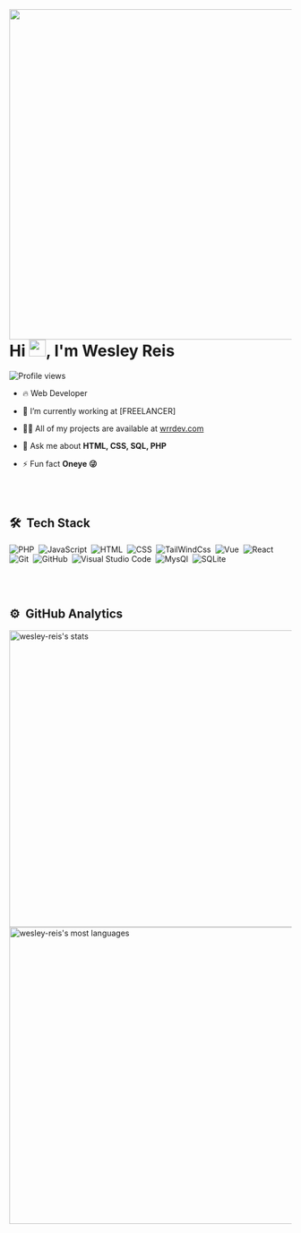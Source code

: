 <img align="right" height="590em" src="https://gist.githubusercontent.com/wesley-reis/a1bad5ccbc047911815909e94044d747/raw/6a267defbdf8c2ff939a81c1516e15ec05e16298/githubCardWrrDev.svg"/>
<h1 align="left">Hi <img src="https://raw.githubusercontent.com/kaueMarques/kaueMarques/master/hi.gif" width="30px">, I'm Wesley Reis</h1>
<p align="left"> <img src="https://komarev.com/ghpvc/?username=wesley-reis&color=blue" alt="Profile views" /> </p>

- 🔥 Web Developer 

- 🔭 I’m currently working at [FREELANCER]

- 👨‍💻 All of my projects are available at [wrrdev.com](https://wrrdev.com)

- 💬 Ask me about **HTML, CSS, SQL, PHP**

- ⚡ Fun fact **Oneye 😜**

<br><br>

## 🛠 &nbsp;Tech Stack

![PHP](https://img.shields.io/badge/-PHP-05122A?style=flat&logo=php)&nbsp;
![JavaScript](https://img.shields.io/badge/-JavaScript-05122A?style=flat&logo=javascript)&nbsp;
![HTML](https://img.shields.io/badge/-HTML-05122A?style=flat&logo=HTML5)&nbsp;
![CSS](https://img.shields.io/badge/-CSS-05122A?style=flat&logo=CSS3&logoColor=1572B6)&nbsp;
![TailWindCss](https://img.shields.io/badge/-TailWindCss-05122A?style=flat&logo=tailwindcss)&nbsp;
![Vue](https://img.shields.io/badge/-Vue-05122A?style=flat&logo=vue.js)&nbsp;
![React](https://img.shields.io/badge/-React-05122A?style=flat&logo=react)&nbsp;
![Git](https://img.shields.io/badge/-Git-05122A?style=flat&logo=git)&nbsp;
![GitHub](https://img.shields.io/badge/-GitHub-05122A?style=flat&logo=github)&nbsp;
![Visual Studio Code](https://img.shields.io/badge/-Visual%20Studio%20Code-05122A?style=flat&logo=visual-studio-code&logoColor=007ACC)&nbsp;
![MysQl](https://img.shields.io/badge/-MysQl-05122A?style=flat&logo=mysql)&nbsp;
![SQLite](https://img.shields.io/badge/-SQLite-05122A?style=flat&logo=sqlite)&nbsp;

<br><br>

## ⚙️ &nbsp;GitHub Analytics

<p align="left">
<img width="530em" src="https://github-readme-stats.vercel.app/api?username=wesley-reis&show_icons=true&theme=vision-friendly-dark" alt="wesley-reis's stats"/>
<img width="530em" src="https://github-readme-stats.vercel.app/api/top-langs/?username=wesley-reis&layout=compact&theme=vision-friendly-dark" alt="wesley-reis's most languages"/>
</p>

<br><br>

<!-- ## 👨🏽‍🦲 &nbsp;Social Links -->

<!-- <p align="left" style="background:yellow">
<a href="https://codepen.io/maykbrito" target="_blank">
  <img align="center" src="https://img.shields.io/badge/-maykbrito-05122A?style=flat&logo=codepen" alt="codepen"/>
</a>
<a href="https://twitter.com/maykbrito" target="_blank">
  <img align="center" src="https://img.shields.io/badge/-maykbrito-05122A?style=flat&logo=twitter" alt="twitter"/>  
</a>
<a href="https://linkedin.com/in/maykbrito" target="_blank">
  <img align="center" src="https://img.shields.io/badge/-maykbrito-05122A?style=flat&logo=linkedin" alt="linkedin"/>
</a>
<a href="https://instagram.com/maykbrito" target="_blank">
 <img align="center" src="https://img.shields.io/badge/-maykbrito-05122A?style=flat&logo=instagram" alt="instagram"/>
</a> -->
<!-- <a href="https://youtube.com/maykbrito" target="_blank">
 <img align="center" src="https://img.shields.io/badge/-maykbrito-05122A?style=flat&logo=youtube" alt="youtube"/>
</a>
</p> -->

<!-- <img width="500em" src="https://github-readme-twitter-gazf.vercel.app/api?id=maykbrito&layout=wide&show_reply=off&show_retweet=off" /> -->


<!--
**maykbrito/maykbrito** is a ✨ _special_ ✨ repository because its `README.md` (this file) appears on your GitHub profile.

Here are some ideas to get you started:

- 🔭 I’m currently working on ...
- 🌱 I’m currently learning ...
- 👯 I’m looking to collaborate on ...
- 🤔 I’m looking for help with ...
- 💬 Ask me about ...
- 📫 How to reach me: ...
- 😄 Pronouns: ...
- ⚡ Fun fact: ...
-->
